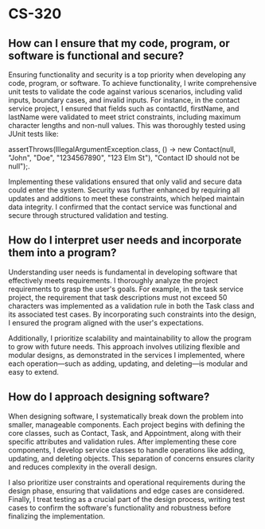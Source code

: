 # CS-320
## How can I ensure that my code, program, or software is functional and secure?
Ensuring functionality and security is a top priority when developing any code, program, or software. To achieve functionality, I write comprehensive unit tests to validate the code against various scenarios, including valid inputs, boundary cases, and invalid inputs. For instance, in the contact service project, I ensured that fields such as contactId, firstName, and lastName were validated to meet strict constraints, including maximum character lengths and non-null values. This was thoroughly tested using JUnit tests like:

assertThrows(IllegalArgumentException.class, () -> new Contact(null, "John", "Doe", "1234567890", "123 Elm St"), "Contact ID should not be null");.

Implementing these validations ensured that only valid and secure data could enter the system. Security was further enhanced by requiring all updates and additions to meet these constraints, which helped maintain data integrity. I confirmed that the contact service was functional and secure through structured validation and testing.

## How do I interpret user needs and incorporate them into a program?
Understanding user needs is fundamental in developing software that effectively meets requirements. I thoroughly analyze the project requirements to grasp the user's goals. For example, in the task service project, the requirement that task descriptions must not exceed 50 characters was implemented as a validation rule in both the Task class and its associated test cases. By incorporating such constraints into the design, I ensured the program aligned with the user's expectations. 

Additionally, I prioritize scalability and maintainability to allow the program to grow with future needs. This approach involves utilizing flexible and modular designs, as demonstrated in the services I implemented, where each operation—such as adding, updating, and deleting—is modular and easy to extend.

## How do I approach designing software?
When designing software, I systematically break down the problem into smaller, manageable components. Each project begins with defining the core classes, such as Contact, Task, and Appointment, along with their specific attributes and validation rules. After implementing these core components, I develop service classes to handle operations like adding, updating, and deleting objects. This separation of concerns ensures clarity and reduces complexity in the overall design.

I also prioritize user constraints and operational requirements during the design phase, ensuring that validations and edge cases are considered. Finally, I treat testing as a crucial part of the design process, writing test cases to confirm the software's functionality and robustness before finalizing the implementation.
